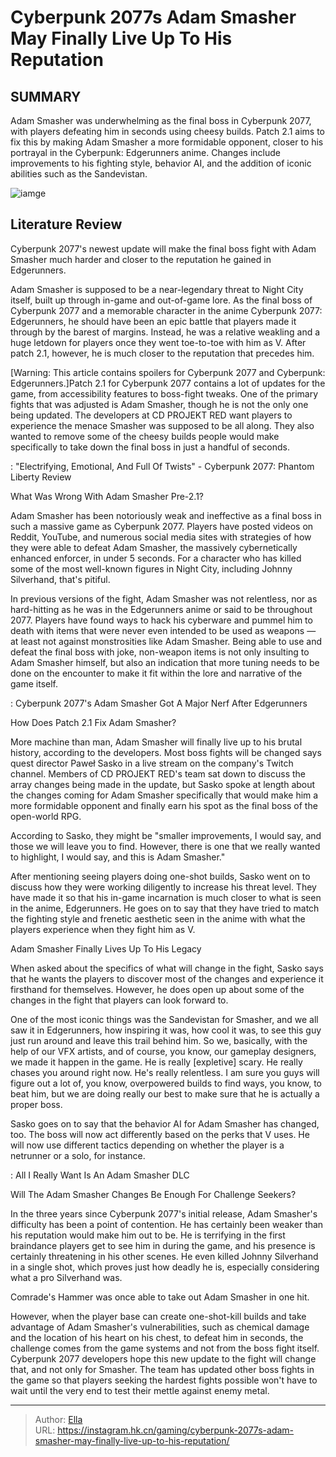 # Cyberpunk 2077s Adam Smasher May Finally Live Up To His Reputation


## SUMMARY 



  Adam Smasher was underwhelming as the final boss in Cyberpunk 2077, with players defeating him in seconds using cheesy builds.   Patch 2.1 aims to fix this by making Adam Smasher a more formidable opponent, closer to his portrayal in the Cyberpunk: Edgerunners anime.   Changes include improvements to his fighting style, behavior AI, and the addition of iconic abilities such as the Sandevistan.  

![iamge](https://static1.srcdn.com/wordpress/wp-content/uploads/2023/12/cyberpunk-2077-s-adam-smasher-may-finally-live-up-to-his-reputation.jpg)

## Literature Review

Cyberpunk 2077&#39;s newest update will make the final boss fight with Adam Smasher much harder and closer to the reputation he gained in Edgerunners.




Adam Smasher is supposed to be a near-legendary threat to Night City itself, built up through in-game and out-of-game lore. As the final boss of Cyberpunk 2077 and a memorable character in the anime Cyberpunk 2077: Edgerunners, he should have been an epic battle that players made it through by the barest of margins. Instead, he was a relative weakling and a huge letdown for players once they went toe-to-toe with him as V. After patch 2.1, however, he is much closer to the reputation that precedes him.




[Warning: This article contains spoilers for Cyberpunk 2077 and Cyberpunk: Edgerunners.]Patch 2.1 for Cyberpunk 2077 contains a lot of updates for the game, from accessibility features to boss-fight tweaks. One of the primary fights that was adjusted is Adam Smasher, though he is not the only one being updated. The developers at CD PROJEKT RED want players to experience the menace Smasher was supposed to be all along. They also wanted to remove some of the cheesy builds people would make specifically to take down the final boss in just a handful of seconds.

 : &#34;Electrifying, Emotional, And Full Of Twists&#34; - Cyberpunk 2077: Phantom Liberty Review


 What Was Wrong With Adam Smasher Pre-2.1? 
         

Adam Smasher has been notoriously weak and ineffective as a final boss in such a massive game as Cyberpunk 2077. Players have posted videos on Reddit, YouTube, and numerous social media sites with strategies of how they were able to defeat Adam Smasher, the massively cybernetically enhanced enforcer, in under 5 seconds. For a character who has killed some of the most well-known figures in Night City, including Johnny Silverhand, that&#39;s pitiful.




In previous versions of the fight, Adam Smasher was not relentless, nor as hard-hitting as he was in the Edgerunners anime or said to be throughout 2077. Players have found ways to hack his cyberware and pummel him to death with items that were never even intended to be used as weapons — at least not against monstrosities like Adam Smasher. Being able to use and defeat the final boss with joke, non-weapon items is not only insulting to Adam Smasher himself, but also an indication that more tuning needs to be done on the encounter to make it fit within the lore and narrative of the game itself.

 : Cyberpunk 2077&#39;s Adam Smasher Got A Major Nerf After Edgerunners



 How Does Patch 2.1 Fix Adam Smasher? 
          

More machine than man, Adam Smasher will finally live up to his brutal history, according to the developers. Most boss fights will be changed says quest director Paweł Sasko in a live stream on the company&#39;s Twitch channel. Members of CD PROJEKT RED&#39;s team sat down to discuss the array changes being made in the update, but Sasko spoke at length about the changes coming for Adam Smasher specifically that would make him a more formidable opponent and finally earn his spot as the final boss of the open-world RPG.




According to Sasko, they might be &#34;smaller improvements, I would say, and those we will leave you to find. However, there is one that we really wanted to highlight, I would say, and this is Adam Smasher.&#34;

After mentioning seeing players doing one-shot builds, Sasko went on to discuss how they were working diligently to increase his threat level. They have made it so that his in-game incarnation is much closer to what is seen in the anime, Edgerunners. He goes on to say that they have tried to match the fighting style and frenetic aesthetic seen in the anime with what the players experience when they fight him as V.



 Adam Smasher Finally Lives Up To His Legacy 
          

When asked about the specifics of what will change in the fight, Sasko says that he wants the players to discover most of the changes and experience it firsthand for themselves. However, he does open up about some of the changes in the fight that players can look forward to.






One of the most iconic things was the Sandevistan for Smasher, and we all saw it in Edgerunners, how inspiring it was, how cool it was, to see this guy just run around and leave this trail behind him. So we, basically, with the help of our VFX artists, and of course, you know, our gameplay designers, we made it happen in the game. He is really [expletive] scary. He really chases you around right now. He&#39;s really relentless. I am sure you guys will figure out a lot of, you know, overpowered builds to find ways, you know, to beat him, but we are doing really our best to make sure that he is actually a proper boss.




Sasko goes on to say that the behavior AI for Adam Smasher has changed, too. The boss will now act differently based on the perks that V uses. He will now use different tactics depending on whether the player is a netrunner or a solo, for instance.

 : All I Really Want Is An Adam Smasher DLC



 Will The Adam Smasher Changes Be Enough For Challenge Seekers? 
          

In the three years since Cyberpunk 2077&#39;s initial release, Adam Smasher&#39;s difficulty has been a point of contention. He has certainly been weaker than his reputation would make him out to be. He is terrifying in the first braindance players get to see him in during the game, and his presence is certainly threatening in his other scenes. He even killed Johnny Silverhand in a single shot, which proves just how deadly he is, especially considering what a pro Silverhand was.






Comrade&#39;s Hammer was once able to take out Adam Smasher in one hit.




However, when the player base can create one-shot-kill builds and take advantage of Adam Smasher&#39;s vulnerabilities, such as chemical damage and the location of his heart on his chest, to defeat him in seconds, the challenge comes from the game systems and not from the boss fight itself. Cyberpunk 2077 developers hope this new update to the fight will change that, and not only for Smasher. The team has updated other boss fights in the game so that players seeking the hardest fights possible won&#39;t have to wait until the very end to test their mettle against enemy metal.



---

> Author: [Ella](https://instagram.hk.cn/)  
> URL: https://instagram.hk.cn/gaming/cyberpunk-2077s-adam-smasher-may-finally-live-up-to-his-reputation/  

